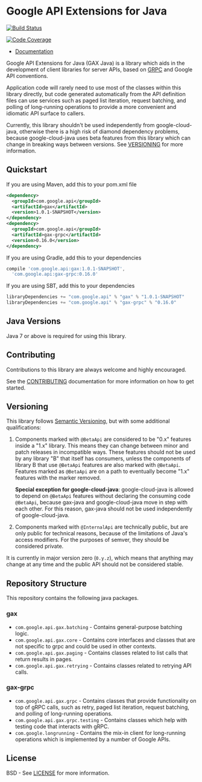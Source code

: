 Google API Extensions for Java
==============================

[![Build Status](https://travis-ci.org/googleapis/gax-java.svg?branch=master)](https://travis-ci.org/googleapis/gax-java)

[![Code Coverage](https://img.shields.io/codecov/c/github/googleapis/gax-java.svg)](https://codecov.io/github/googleapis/gax-java)

- [Documentation](http://googleapis.github.io/gax-java/apidocs)

Google API Extensions for Java (GAX Java) is a library which aids in the
development of client libraries for server APIs, based on [GRPC](http://grpc.io)
and Google API conventions.

Application code will rarely need to use most of the classes within this
library directly, but code generated automatically from the API definition
files can use services such as paged list iteration, request batching, and
polling of long-running operations to provide a more convenient and idiomatic
API surface to callers.

Currently, this library shouldn't be used independently from google-cloud-java, otherwise there is
a high risk of diamond dependency problems, because google-cloud-java uses beta features from this
library which can change in breaking ways between versions. See [VERSIONING](#versioning) for
more information.

[//]: # (_QUICKSTART_ WARNING: This section is automatically inserted by build scripts)

Quickstart
----------

If you are using Maven, add this to your pom.xml file
```xml
<dependency>
  <groupId>com.google.api</groupId>
  <artifactId>gax</artifactId>
  <version>1.0.1-SNAPSHOT</version>
</dependency>
<dependency>
  <groupId>com.google.api</groupId>
  <artifactId>gax-grpc</artifactId>
  <version>0.16.0</version>
</dependency>
```

If you are using Gradle, add this to your dependencies

```Groovy
compile 'com.google.api:gax:1.0.1-SNAPSHOT',
  'com.google.api:gax-grpc:0.16.0'
```

If you are using SBT, add this to your dependencies

```Scala
libraryDependencies += "com.google.api" % "gax" % "1.0.1-SNAPSHOT"
libraryDependencies += "com.google.api" % "gax-grpc" % "0.16.0"
```

[//]: # (/_QUICKSTART_ WARNING: This section is automatically inserted by build scripts)

Java Versions
-------------

Java 7 or above is required for using this library.

Contributing
------------

Contributions to this library are always welcome and highly encouraged.

See the [CONTRIBUTING] documentation for more information on how to get started.

Versioning
----------

This library follows [Semantic Versioning](http://semver.org/), but with some
additional qualifications:

1. Components marked with `@BetaApi` are considered to be "0.x" features inside
   a "1.x" library. This means they can change between minor and patch releases
   in incompatible ways. These features should not be used by any library "B"
   that itself has consumers, unless the components of library B that use
   `@BetaApi` features are also marked with `@BetaApi`. Features marked as
   `@BetaApi` are on a path to eventually become "1.x" features with the marker
   removed.

   **Special exception for google-cloud-java**: google-cloud-java is
   allowed to depend on `@BetaApi` features without declaring the consuming
   code `@BetaApi`, because gax-java and google-cloud-java move in step
   with each other. For this reason, gax-java should not be used
   independently of google-cloud-java.

1. Components marked with `@InternalApi` are technically public, but are only
   public for technical reasons, because of the limitations of Java's access
   modifiers. For the purposes of semver, they should be considered private.

It is currently in major version zero (``0.y.z``), which means that anything
may change at any time and the public API should not be considered
stable.

Repository Structure
--------------------

This repository contains the following java packages.

### gax

- `com.google.api.gax.batching` - Contains general-purpose batching logic.
- `com.google.api.gax.core` - Contains core interfaces and classes that are not
  specific to grpc and could be used in other contexts.
- `com.google.api.gax.paging` - Contains classes related to list calls that return
  results in pages.
- `com.google.api.gax.retrying` - Contains classes related to retrying API calls.

### gax-grpc

- `com.google.api.gax.grpc` - Contains classes that provide functionality on top
  of gRPC calls, such as retry, paged list iteration, request batching, and polling
  of long-running operations.
- `com.google.api.gax.grpc.testing` - Contains classes which help with testing code
  that interacts with gRPC.
- `com.google.longrunning` - Contains the mix-in client for long-running operations
  which is implemented by a number of Google APIs.

License
-------

BSD - See [LICENSE] for more information.

[CONTRIBUTING]:https://github.com/googleapis/gax-java/blob/master/CONTRIBUTING.md
[LICENSE]: https://github.com/googleapis/gax-java/blob/master/LICENSE


